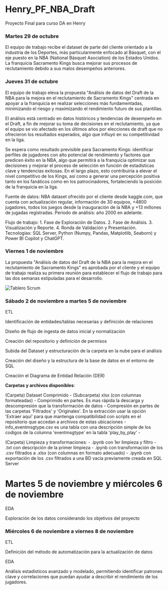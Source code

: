 # Henry_PF_NBA_Draft
Proyecto Final para curso DA en Henry

### Martes 29 de octubre
El equipo de trabajo recibe el dataset de parte del cliente orientado a la industria de los Deportes, más particularmente enfocado al Básquet, con el eje puesto en la NBA (National Básquet Asociation) de los Estados Unidos. La franquicia Sacramento Kings busca mejorar sus procesos de reclutamiento debido a sus malos desempeños anteriores.

### Jueves 31 de octubre
El equipo de trabajo eleva la propuesta "Análisis de datos del Draft de la NBA para la mejora en el reclutamiento de Sacramento Kings" centrada en apoyar a la franquicia en realizar selecciones más fundamentadas, minimizando el riesgo y maximizando el rendimiento futuro de sus plantillas.

El análisis está centrado en datos históricos y tendencias de desempeño en el Draft, a fin de mejorar su toma de decisiones en el reclutamiento, ya que el equipo se vio afectado en los últimos años por elecciones de draft que no ofrecieron los resultados esperados, algo que influyó en su competitividad en la liga.

Se espera como resultado previsible para Sacramento Kings: identificar perfiles de jugadores con alto potencial de rendimiento y factores que predicen éxito en la NBA, algo que permitirá a la franquicia optimizar sus decisiones y mejorar el proceso de selección en función de estadísticas clave y tendencias exitosas. En el largo plazo, esto contribuiría a elevar el nivel competitivo de los Kings, así como a generar una percepción positiva tanto en los fanáticos como en los patrocinadores, fortaleciendo la posición de la franquicia en la liga. 

Fuente de datos: NBA dataset ofrecido por el cliente desde kaggle.com, que cuenta con actualización regular, información de 30 equipos, +4800 jugadores, todos los juegos desde la inauguración de la NBA y +13 millones de jugadas registradas. Periodo de análisis: año 2000 en adelante. 

Flujo de trabajo: 1. Fase de Exploración de Datos. 2. Fase de Análisis. 3. Visualización y Reporte. 4. Ronda de Validación y Presentación. Tecnologías: SQL Server, Python (Numpy, Pandas, Matplotlib, Seaborn) y Power BI Copilot y ChatGPT.

### Viernes 1 de noviembre
La propuesta "Análisis de datos del Draft de la NBA para la mejora en el reclutamiento de Sacramento Kings" es aprobada por el cliente y el equipo de trabajo realiza su primera reunión para establecer el flujo de trabajo para las dos semanas estipuladas para el desarrollo.

![Tablero Scrum](C:\Users\gkloc\Downloads\Henry\Tablero_Scrum)

### Sábado 2 de noviembre a martes 5 de noviembre

ETL

Identificación de entidades/tablas necesarias y definición de relaciones

Diseño de flujo de ingesta de datos inicial y normalización

Creación del repositorio y definición de permisos

Subida del Dataset y estructuración de la carpeta en la nube para el análisis

Creación del diseño y la estructura de la base de datos en el entorno de SQL

Creación el Diagrama de Entidad Relación (DER)

**Carpetas y archivos disponibles**: 

(Carpeta) Dataset Comprimido - (Subcarpeta) xlsx (con columnas formateadas) - Comprimido en partes. Es mas rápida la descarga y descompresión que la transformación de datos - Compresión en partes de las carpetas 'Filtrados' y 'Originales'. En la extracción usar la opción 'Extraer aquí' para que mantenga compatibilidad con scripts en el repositorio que accedan a archivos de estas ubicaciones - info_eventmsgtype.csv es una tabla con una descripción simple de los codigos de la columna 'eventmsgtype' en la tabla 'play_by_play' - 

(Carpeta) Limpieza y transformaciones: - .ipynb con 1er limpieza y filtro - .txt con descripción de la primer limpieza - .ipynb con transformación de los .csv filtrados a .xlsx (con columnas en formato adecuado) - .ipynb con exportación de los .csv filtrados a una BD vacia previamente creada en SQL Server

# Martes 5 de noviembre y miércoles 6 de noviembre

EDA

Exploración de los datos considerando los objetivos del proyecto

### Miércoles 6 de noviembre a viernes 8 de noviembre

ETL

Definición del método de automatización para la actualización de datos

EDA

Análisis estadísticos avanzado y modelado, permitiendo identificar patrones clave y correlaciones que puedan ayudar a describir el rendimiento de los jugadores.


